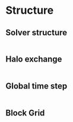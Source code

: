 
# Structure

## Solver structure

```@puml uml/structure.puml
```

## Halo exchange

```@puml uml/halo_exchange.puml
```

## Global time step

```@puml uml/global_time_step.puml
```

## Block Grid

```@puml uml/block_grid.puml
```
